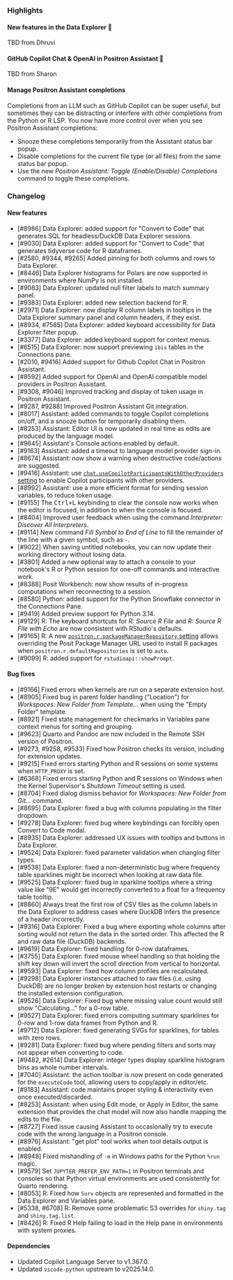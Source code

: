 ### Highlights

#### New features in the Data Explorer 🌟

TBD from Dhruvi

#### GitHub Copilot Chat & OpenAI in Positron Assistant 🤖

TBD from Sharon

#### Manage Positron Assistant completions 

Completions from an LLM such as GitHub Copilot can be super useful, but sometimes they can be distracting or interfere with other completions from the Python or R LSP. You now have more control over when you see Positron Assistant completions:

- Snooze these completions temporarily from the Assistant status bar popup.
- Disable completions for the current file type (or all files) from the same status bar popup.
- Use the new _Positron Assistant: Toggle (Enable/Disable) Completions_ command to toggle these completions.

<div id="checkbox"></div>

### Changelog

#### New features

- [#8986] Data Explorer: added support for "Convert to Code" that generates SQL for headless/DuckDB Data Explorer sessions.
- [#9030] Data Explorer: added support for "Convert to Code" that generates tidyverse code for R dataframes.
- [#2580, #9344, #9265] Added pinning for both columns and rows to Data Explorer.
- [#8446] Data Explorer histograms for Polars are now supported in environments where NumPy is not installed.
- [#9083] Data Explorer: updated null filter labels to match summary panel.
- [#9383] Data Explorer: added new selection backend for R.
- [#2971] Data Explorer: now display R column labels in tooltips in the Data Explorer summary panel and column headers, if they exist.
- [#8934, #7585] Data Explorer: added keyboard accessibility for Data Explorer filter popup.
- [#3377] Data Explorer: added keyboard support for context menus.
- [#6515] Data Explorer: now support previewing `ibis` tables in the Connections pane.
- [#2010, #9416] Added support for Github Copilot Chat in Positron Assistant.
- [#8592] Added support for OpenAI and OpenAI compatible model providers in Positron Assistant.
- [#9308, #9046] Improved tracking and display of token usage in Positron Assistant.
- [#9287, #9288] Improved Positron Assistant Git integration.
- [#8017] Assistant: added commands to toggle Copilot completions on/off, and a snooze button for temporarily disabling them.
- [#8253] Assistant: Editor UI is now updated in real time as edits are produced by the language model.
- [#9645] Assistant's Console actions enabled by default.
- [#9163] Assistant: added a timeout to language model provider sign-in.
- [#8674] Assistant: now show a warning when destructive code/actions are suggested.
- [#9416] Assistant: use [`chat.useCopilotParticipantsWithOtherProviders` setting](positron://settings/chat.useCopilotParticipantsWithOtherProviders) to enable Copilot participants with other providers.
- [#8992] Assistant: use a more efficient format for sending session variables, to reduce token usage.
- [#9155] The <kbd>Ctrl+L</kbd> keybinding to clear the console now works when the editor is focused, in addition to when the console is focused.
- [#8404] Improved user feedback when using the command _Interpreter: Discover All Interpreters_.
- [#9114] New command _Fill Symbol to End of Line_ to fill the remainder of the line with a given symbol, such as `-`.
- [#9022] When saving untitled notebooks, you can now update their working directory without losing data.
- [#3801] Added a new optional way to attach a console to your notebook's R or Python session for one-off commands and interactive work.
- [#8388] Posit Workbench: now show results of in-progress computations when reconnecting to a session.
- [#8580] Python: added support for the Python Snowflake connector in the Connections Pane.
- [#9419] Added preview support for Python 3.14.
- [#9129] R: The keyboard shortcuts for _R: Source R File_ and _R: Source R File with Echo_ are now consistent with RStudio's defaults.
- [#9165] R: A new [`positron.r.packageManagerRepository` setting](positron://settings/positron.r.packageManagerRepository) allows overriding the Posit Package Manager URL used to install R packages when `positron.r.defaultRepositories` is set to `auto`.
- [#9099] R: added support for `rstudioapi::showPrompt`.

#### Bug fixes

- [#9166] Fixed errors when kernels are run on a separate extension host.
- [#8905] Fixed bug in parent folder handling ("Location") for _Workspaces: New Folder from Template..._ when using the "Empty Folder" template.
- [#8921] Fixed state management for checkmarks in Variables pane context menus for sorting and grouping.
- [#9623] Quarto and Pandoc are now included in the Remote SSH version of Positron.
- [#9273, #9258, #9533] Fixed how Positron checks its version, including for extension updates.
- [#9215] Fixed errors starting Python and R sessions on some systems when `HTTP_PROXY` is set.
- [#6368] Fixed errors starting Python and R sessions on Windows when the Kernel Supervisor's _Shutdown Timeout_ setting is used.
- [#8704] Fixed dialog dismiss behavior for _Workspaces: New Folder from Git..._ command.
- [#8695] Data Explorer: fixed a bug with columns populating in the filter dropdown.
- [#9278] Data Explorer: fixed bug where keybindings can forcibly open Convert to Code modal.
- [#8935] Data Explorer: addressed UX issues with tooltips and buttons in Data Explorer.
- [#9524] Data Explorer: fixed parameter validation when changing filter types.
- [#9538] Data Explorer: fixed a non-deterministic bug where frequency table sparklines might be incorrect when looking at raw data file.
- [#9525] Data Explorer: fixed bug in sparkline tooltips where a string value like "9E" would get incorrectly converted to a float for a frequency table tooltip.
- [#8860] Always treat the first row of CSV files as the column labels in the Data Explorer to address cases where DuckDB infers the presence of a header incorrectly.
- [#9316] Data Explorer: Fixed a bug where exporting whole columns after sorting would not return the data in the sorted order. This affected the R and raw data file (DuckDB) backends.
- [#9619] Data Explorer: fixed handling for 0-row dataframes.
- [#3755] Data Explorer: fixed mouse wheel handling so that holding the shift key down will invert the scroll direction from vertical to horizontal.
- [#9593] Data Explorer: fixed how column profiles are recalculated.
- [#9298] Data Explorer instances attached to raw files (i.e. using DuckDB) are no longer broken by extension host restarts or changing the installed extension configuration.
- [#9526] Data Explorer: Fixed bug where missing value count would still show "Calculating..." for a 0-row table.
- [#9527] Data Explorer: fixed errors computing summary sparklines for 0-row and 1-row data frames from Python and R.
- [#9712] Data Explorer: fixed generating SVGs for sparklines, for tables with zero rows.
- [#9281] Data Explorer: fixed bug where pending filters and sorts may not appear when converting to code.
- [#9482, #2614] Data Explorer: integer types display sparkline histogram bins as whole number intervals.
- [#7040] Assistant: the action toolbar is now present on code generated for the `executeCode` tool, allowing users to copy/apply in editor/etc.
- [#9183] Assistant: code maintains proper styling & interactivity even once executed/discarded.
- [#8253] Assistant: when using Edit mode, or Apply in Editor, the same extension that provides the chat model will now also handle mapping the edits to the file.
- [#8727] Fixed issue causing Assistant to occasionally try to execute code with the wrong language in a Positron console.
- [#8976] Assistant: "get plot" tool works when tool details output is enabled.
- [#8948] Fixed mishandling of `-m` in Windows paths for the Python `%run` magic.
- [#9579] Set `JUPYTER_PREFER_ENV_PATH=1` in Positron terminals and consoles so that Python virtual environments are used consistently for Quarto rendering.
- [#8053] R: Fixed how `Surv` objects are represented and formatted in the Data Explorer and Variables pane.
- [#5338, #6708] R: Remove some problematic S3 overrides for `shiny.tag` and `shiny.tag.list`.
- [#8426] R: Fixed R Help failing to load in the Help pane in environments with system proxies.

#### Dependencies

- Updated Copilot Language Server to v1.367.0.
- Updated `vscode-python` upstream to v2025.14.0.